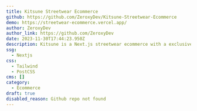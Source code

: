 ```yaml
---
title: Kitsune Streetwear Ecommerce
github: https://github.com/ZeroxyDev/Kitsune-Streetwear-Ecommerce
demo: https://streetwear-ecommerce.vercel.app/
author: ZeroxyDev
author_link: https://github.com/ZeroxyDev
date: 2023-11-30T17:44:23.950Z
description: Kitsune is a Next.js streetwear ecommerce with a exclusive minimalist design
ssg:
  - Nextjs
css:
  - Tailwind
  - PostCSS
cms: []
category:
  - Ecommerce
draft: true
disabled_reason: Github repo not found
---
```

